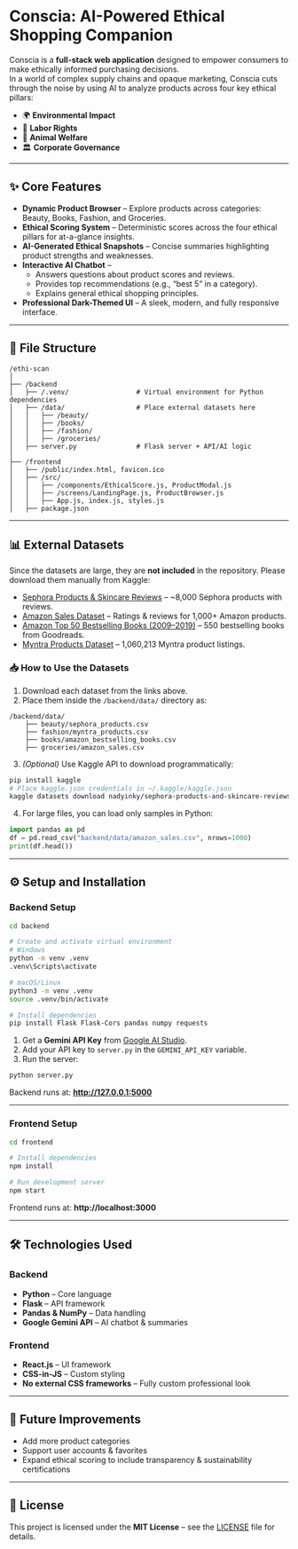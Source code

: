 # Conscia: AI-Powered Ethical Shopping Companion  

Conscia is a **full-stack web application** designed to empower consumers to make ethically informed purchasing decisions.  
In a world of complex supply chains and opaque marketing, Conscia cuts through the noise by using AI to analyze products across four key ethical pillars:  

- 🌍 **Environmental Impact**  
- 👷 **Labor Rights**  
- 🐾 **Animal Welfare**  
- 🏛 **Corporate Governance**  

---

## ✨ Core Features  

- **Dynamic Product Browser** – Explore products across categories: Beauty, Books, Fashion, and Groceries.  
- **Ethical Scoring System** – Deterministic scores across the four ethical pillars for at-a-glance insights.  
- **AI-Generated Ethical Snapshots** – Concise summaries highlighting product strengths and weaknesses.  
- **Interactive AI Chatbot** –  
  - Answers questions about product scores and reviews.  
  - Provides top recommendations (e.g., “best 5” in a category).  
  - Explains general ethical shopping principles.  
- **Professional Dark-Themed UI** – A sleek, modern, and fully responsive interface.  

---

## 📂 File Structure  

```
/ethi-scan
│
├── /backend
│   ├── /.venv/                 # Virtual environment for Python dependencies
│   ├── /data/                  # Place external datasets here
│   │   ├── /beauty/
│   │   ├── /books/
│   │   ├── /fashion/
│   │   ├── /groceries/
│   ├── server.py               # Flask server + API/AI logic
│
├── /frontend
│   ├── /public/index.html, favicon.ico
│   ├── /src/
│   │   ├── /components/EthicalScore.js, ProductModal.js
│   │   ├── /screens/LandingPage.js, ProductBrowser.js
│   │   ├── App.js, index.js, styles.js
│   ├── package.json
```

---

## 📊 External Datasets  

Since the datasets are large, they are **not included** in the repository. Please download them manually from Kaggle:  

- [Sephora Products & Skincare Reviews](https://www.kaggle.com/datasets/nadyinky/sephora-products-and-skincare-reviews) – ~8,000 Sephora products with reviews.  
- [Amazon Sales Dataset](https://www.kaggle.com/datasets/karkavelrajaj/amazon-sales-dataset) – Ratings & reviews for 1,000+ Amazon products.  
- [Amazon Top 50 Bestselling Books (2009–2019)](https://www.kaggle.com/datasets/sootersaalu/amazon-top-50-bestselling-books-2009-2019) – 550 bestselling books from Goodreads.  
- [Myntra Products Dataset](https://www.kaggle.com/datasets/ronakbokaria/myntra-products-dataset) – 1,060,213 Myntra product listings.  

### 📥 How to Use the Datasets  

1. Download each dataset from the links above.  
2. Place them inside the `/backend/data/` directory as:  

```
/backend/data/
    ├── beauty/sephora_products.csv
    ├── fashion/myntra_products.csv
    ├── books/amazon_bestselling_books.csv
    ├── groceries/amazon_sales.csv
```

3. *(Optional)* Use Kaggle API to download programmatically:  

```bash
pip install kaggle
# Place kaggle.json credentials in ~/.kaggle/kaggle.json
kaggle datasets download nadyinky/sephora-products-and-skincare-reviews -p backend/data/beauty/
```

4. For large files, you can load only samples in Python:  

```python
import pandas as pd
df = pd.read_csv("backend/data/amazon_sales.csv", nrows=1000)
print(df.head())
```

---

## ⚙️ Setup and Installation  

### Backend Setup  

```bash
cd backend

# Create and activate virtual environment
# Windows
python -m venv .venv
.venv\Scripts\activate

# macOS/Linux
python3 -m venv .venv
source .venv/bin/activate

# Install dependencies
pip install Flask Flask-Cors pandas numpy requests
```

1. Get a **Gemini API Key** from [Google AI Studio](https://aistudio.google.com/).  
2. Add your API key to `server.py` in the `GEMINI_API_KEY` variable.  
3. Run the server:  

```bash
python server.py
```

Backend runs at: **http://127.0.0.1:5000**  

---

### Frontend Setup  

```bash
cd frontend

# Install dependencies
npm install

# Run development server
npm start
```

Frontend runs at: **http://localhost:3000**  

---

## 🛠️ Technologies Used  

### Backend  
- **Python** – Core language  
- **Flask** – API framework  
- **Pandas & NumPy** – Data handling  
- **Google Gemini API** – AI chatbot & summaries  

### Frontend  
- **React.js** – UI framework  
- **CSS-in-JS** – Custom styling  
- **No external CSS frameworks** – Fully custom professional look  

---

## 🚀 Future Improvements  
- Add more product categories  
- Support user accounts & favorites  
- Expand ethical scoring to include transparency & sustainability certifications  

---

## 📜 License  
This project is licensed under the **MIT License** – see the [LICENSE](LICENSE) file for details.  
